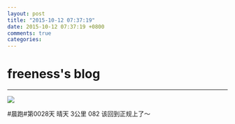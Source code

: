 ```yaml
---
layout: post
title: "2015-10-12 07:37:19"
date: 2015-10-12 07:37:19 +0800
comments: true
categories: 
---
```


# freeness's blog

----------

![](http://okqmqrbgo.bkt.clouddn.com/201510120737191.jpg)

>
\#晨跑\#第0028天 晴天 3公里 082 该回到正规上了～